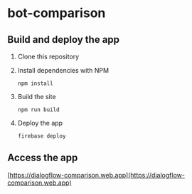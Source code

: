 # bot-comparison

## Build and deploy the app

1. Clone this repository
1. Install dependencies with NPM

   ```
   npm install
   ```

1. Build the site

   ```
   npm run build
   ```

1. Deploy the app

   ```
   firebase deploy
   ```

## Access the app

[https://dialogflow-comparison.web.app](https://dialogflow-comparison.web.app)
